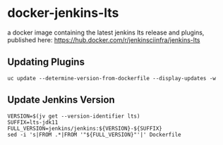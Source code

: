 # docker-jenkins-lts


a docker image containing the latest jenkins lts release and plugins, published here: https://hub.docker.com/r/jenkinsciinfra/jenkins-lts

## Updating Plugins

```
uc update --determine-version-from-dockerfile --display-updates -w
```

## Update Jenkins Version

```
VERSION=$(jv get --version-identifier lts)
SUFFIX=lts-jdk11
FULL_VERSION=jenkins/jenkins:${VERSION}-${SUFFIX}
sed -i 's|FROM .*|FROM '"${FULL_VERSION}"'|' Dockerfile
```
